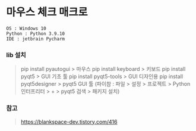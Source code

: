 # 마우스 체크 매크로
```
OS : Windows 10
Python : Python 3.9.10
IDE : jetbrain Pycharm 
```

### lib 설치
> pip install pyautogui > 마우스
> pip install keyboard > 키보드
> pip install pyqt5 > GUI 기초 툴
> pip install pyqt5-tools > GUI 디자인용
> pip install pyqt5designer > pyqt5 GUI 툴 (파이참 : 파일 > 설정 > 프로젝트 > Python 인터프리터 > + > pyqt5 검색 > 패키지 설치)

### 참고
> https://blankspace-dev.tistory.com/416